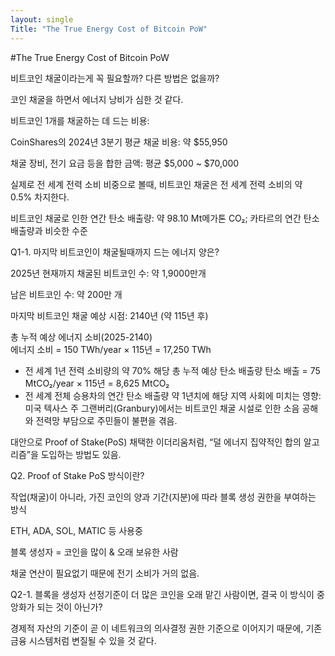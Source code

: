 ```yaml
---
layout: single
Title: "The True Energy Cost of Bitcoin PoW"
---
```

#The True Energy Cost of Bitcoin PoW

비트코인 채굴이라는게 꼭 필요할까? 다른 방법은 없을까? 

코인 채굴을 하면서 에너지 낭비가 심한 것 같다. 

비트코인 1개를 채굴하는 데 드는 비용:

CoinShares의 2024년 3분기 평균 채굴 비용: 약 $55,950

채굴 장비, 전기 요금 등을 합한 금액: 평균 $5,000 ~ $70,000

실제로 전 세계 전력 소비 비중으로 볼때, 비트코인 채굴은 전 세계 전력 소비의 약 0.5% 차지한다.

비트코인 채굴로 인한 연간 탄소 배출량: 약 98.10 Mt메가톤 CO₂; 카타르의 연간 탄소 배출량과 비슷한 수준

Q1-1. 마지막 비트코인이 채굴될때까지 드는 에너지 양은?

2025년 현재까지 채굴된 비트코인 수: 약 1,9000만개

남은 비트코인 수: 약 200만 개

마지막 비트코인 채굴 예상 시점: 2140년 (약 115년 후)


총 누적 예상 에너지 소비(2025-2140)	
에너지 소비 = 150 TWh/year × 115년 = 17,250 TWh
- 전 세계 1년 전력 소비량의 약 70% 해당
총 누적 예상 탄소 배출량
탄소 배출 = 75 MtCO₂/year × 115년 = 8,625 MtCO₂
- 전 세계 전체 승용차의 연간 탄소 배출량 약 1년치에 해당
지역 사회에 미치는 영향: 미국 텍사스 주 그랜버리(Granbury)에서는 비트코인 채굴 시설로 인한 소음 공해와 전력망 부담으로 주민들이 불편을 겪음.

대안으로 Proof of Stake(PoS) 채택한 이더리움처럼, “덜 에너지 집약적인 합의 알고리즘”을 도입하는 방법도 있음.

Q2. Proof of Stake PoS 방식이란?

작업(채굴)이 아니라, 가진 코인의 양과 기간(지분)에 따라 블록 생성 권한을 부여하는 방식

ETH, ADA, SOL, MATIC 등 사용중

블록 생성자 = 코인을 많이 & 오래 보유한 사람

채굴 연산이 필요없기 때문에 전기 소비가 거의 없음.


Q2-1. 블록을 생성자 선정기준이 더 많은 코인을 오래 맡긴 사람이면, 결국 이 방식이 중앙화가 되는 것이 아닌가?

경제적 자산의 기준이 곧 이 네트워크의 의사결정 권한 기준으로 이어지기 때문에, 기존 금융 시스템처럼 변질될 수 있을 것 같다. 

